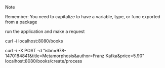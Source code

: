Note

Remember: You need to capitalize to have a variable, type, or func exported from a package

run the application and make a request

curl -i localhost:8080/books

curl -i -X POST -d "isbn=978-1470184841&title=Metamorphosis&author=Franz Kafka&price=5.90" localhost:8080/books/create/process
